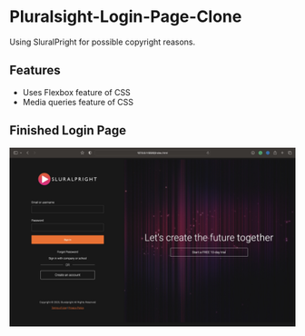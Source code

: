 # Pluralsight-Login-Page-Clone

Using SluralPright for possible copyright reasons.

## Features

- Uses Flexbox feature of CSS
- Media queries feature of CSS

## Finished Login Page

![Screenshot](./Screenshot%202023-02-18%20at%206.05.53%20PM.jpg)
